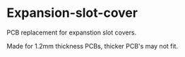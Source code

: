 # Expansion-slot-cover
PCB replacement for expanstion slot covers.

Made for 1.2mm thickness PCBs, thicker PCB's may not fit.
